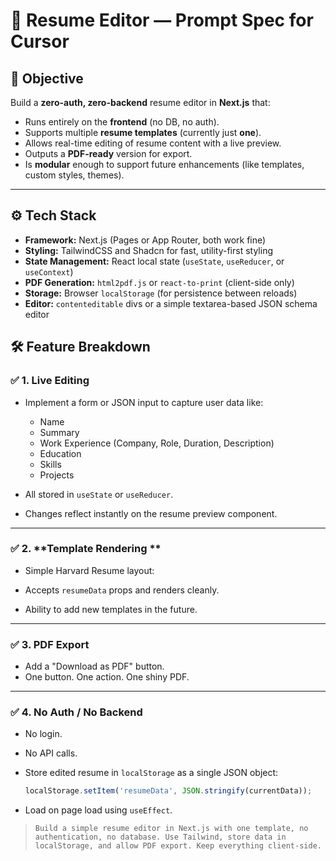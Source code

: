 


# 📄 Resume Editor — Prompt Spec for Cursor

## 🎯 Objective

Build a **zero-auth, zero-backend** resume editor in **Next.js** that:

* Runs entirely on the **frontend** (no DB, no auth).
* Supports multiple **resume templates** (currently just **one**).
* Allows real-time editing of resume content with a live preview.
* Outputs a **PDF-ready** version for export.
* Is **modular** enough to support future enhancements (like templates, custom styles, themes).

---

## ⚙️ Tech Stack

* **Framework:** Next.js (Pages or App Router, both work fine)
* **Styling:** TailwindCSS and Shadcn for fast, utility-first styling
* **State Management:** React local state (`useState`, `useReducer`, or `useContext`)
* **PDF Generation:** `html2pdf.js` or `react-to-print` (client-side only)
* **Storage:** Browser `localStorage` (for persistence between reloads)
* **Editor:** `contenteditable` divs or a simple textarea-based JSON schema editor

## 🛠 Feature Breakdown

### ✅ 1. **Live Editing**

* Implement a form or JSON input to capture user data like:

  * Name
  * Summary
  * Work Experience (Company, Role, Duration, Description)
  * Education
  * Skills
  * Projects

* All stored in `useState` or `useReducer`.

* Changes reflect instantly on the resume preview component.

---

### ✅ 2. **Template Rendering **

* Simple Harvard Resume layout:

* Accepts `resumeData` props and renders cleanly.

* Ability to add new templates in the future.

---

### ✅ 3. **PDF Export**

* Add a "Download as PDF" button.
* One button. One action. One shiny PDF.

---

### ✅ 4. **No Auth / No Backend**

* No login.

* No API calls.

* Store edited resume in `localStorage` as a single JSON object:

  ```ts
  localStorage.setItem('resumeData', JSON.stringify(currentData));
  ```

* Load on page load using `useEffect`.

> `Build a simple resume editor in Next.js with one template, no authentication, no database. Use Tailwind, store data in localStorage, and allow PDF export. Keep everything client-side.`
